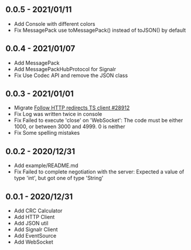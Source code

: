 ## 0.0.5 - 2021/01/11

- Add Console with different colors
- Fix MessagePack use toMessagePack() instead of toJSON() by default

## 0.0.4 - 2021/01/07

- Add MessagePack
- Add MessagePackHubProtocol for Signalr
- Fix Use Codec API and remove the JSON class

## 0.0.3 - 2021/01/01

- Migrate [Follow HTTP redirects TS client #28912](https://github.com/dotnet/aspnetcore/pull/28912)
- Fix Log was written twice in console
- Fix Failed to execute 'close' on 'WebSocket': The code must be either 1000, or between 3000 and 4999. 0 is neither
- Fix Some spelling mistakes

## 0.0.2 - 2020/12/31

- Add example/README.md
- Fix Failed to complete negotiation with the server: Expected a value of type 'int', but got one of type 'String'

## 0.0.1 - 2020/12/31

- Add CRC Calculator
- Add HTTP Client
- Add JSON util
- Add Signalr Client
- Add EventSource
- Add WebSocket